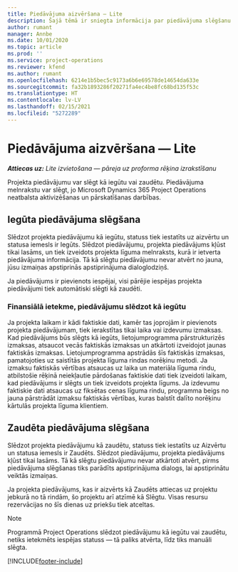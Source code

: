 ```yaml
---
title: Piedāvājuma aizvēršana — Lite
description: Šajā tēmā ir sniegta informācija par piedāvājuma slēgšanu programmā Project Operations.
author: rumant
manager: Annbe
ms.date: 10/01/2020
ms.topic: article
ms.prod: ''
ms.service: project-operations
ms.reviewer: kfend
ms.author: rumant
ms.openlocfilehash: 6214e1b5bec5c9173a6b6e69578de14654da633e
ms.sourcegitcommit: fa32b1893286f20271fa4ec4be8fc68bd135f53c
ms.translationtype: HT
ms.contentlocale: lv-LV
ms.lasthandoff: 02/15/2021
ms.locfileid: "5272289"
---
```

# <a name="close-a-quote---lite"></a>Piedāvājuma aizvēršana — Lite

_**Attiecas uz:** Lite izvietošana — pāreja uz proforma rēķina izrakstīšanu_

Projekta piedāvājumu var slēgt kā iegūtu vai zaudētu. Piedāvājuma melnrakstu var slēgt, jo Microsoft Dynamics 365 Project Operations neatbalsta aktivizēšanas un pārskatīšanas darbības.

## <a name="close-a-quote-as-won"></a>Iegūta piedāvājuma slēgšana

Slēdzot projekta piedāvājumu kā iegūtu, statuss tiek iestatīts uz aizvērtu un statusa iemesls ir Iegūts. Slēdzot piedāvājumu, projekta piedāvājums kļūst tikai lasāms, un tiek izveidots projekta līguma melnraksts, kurā ir ietverta piedāvājuma informācija. Tā kā slēgtu piedāvājumu nevar atvērt no jauna, jūsu izmaiņas apstiprinās apstiprinājuma dialoglodziņš.

Ja piedāvājums ir pievienots iespējai, visi pārējie iespējas projekta piedāvājumi tiek automātiski slēgti kā zaudēti.

### <a name="financial-impact-of-closing-a-quote-as-won"></a>Finansiālā ietekme, piedāvājumu slēdzot kā iegūtu

Ja projekta laikam ir kādi faktiskie dati, kamēr tas joprojām ir pievienots projekta piedāvājumam, tiek ierakstītas tikai laika vai izdevumu izmaksas. Kad piedāvājums būs slēgts kā iegūts, lietojumprogramma pārstrukturizēs izmaksas, atsaucot vecās faktiskās izmaksas un atkārtoti izveidojot jaunas faktiskās izmaksas. Lietojumprogramma apstrādās šīs faktiskās izmaksas, pamatojoties uz saistītās projekta līguma rindas norēķinu metodi. Ja izmaksu faktiskās vērtības atsaucas uz laika un materiāla līguma rindu, atbilstošie rēķinā neiekļautie pārdošanas faktiskie dati tiek izveidoti laikam, kad piedāvājums ir slēgts un tiek izveidots projekta līgums. Ja izdevumu faktiskie dati atsaucas uz fiksētas cenas līguma rindu, programma beigs no jauna pārstrādāt izmaksu faktiskās vērtības, kuras balstīt dalīto norēķinu kārtulās projekta līguma klientiem.

## <a name="closing-a-quote-as-lost"></a>Zaudēta piedāvājuma slēgšana

Slēdzot projekta piedāvājumu kā zaudētu, statuss tiek iestatīts uz Aizvērtu un statusa iemesls ir Zaudēts. Slēdzot piedāvājumu, projekta piedāvājums kļūst tikai lasāms. Tā kā slēgtu piedāvājumu nevar atkārtoti atvērt, pirms piedāvājuma slēgšanas tiks parādīts apstiprinājuma dialogs, lai apstiprinātu veiktās izmaiņas.

Ja projekta piedāvājums, kas ir aizvērts kā Zaudēts attiecas uz projektu jebkurā no tā rindām, šo projektu arī atzīmē kā Slēgtu. Visas resursu rezervācijas no šīs dienas uz priekšu tiek atceltas.

> [!NOTE]
> Programmā Project Operations slēdzot piedāvājumu kā iegūtu vai zaudētu, netiks ietekmēts iespējas statuss — tā paliks atvērta, līdz tiks manuāli slēgta.


[!INCLUDE[footer-include](../../includes/footer-banner.md)]